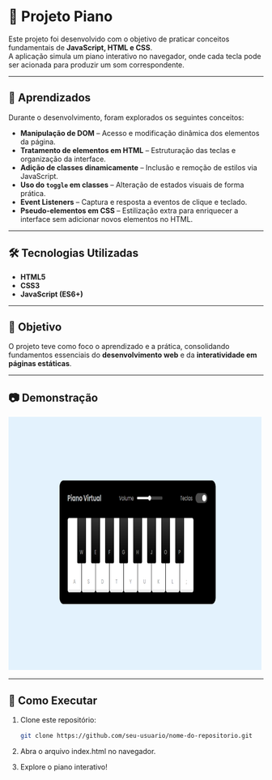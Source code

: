 # 🎹 Projeto Piano

Este projeto foi desenvolvido com o objetivo de praticar conceitos fundamentais de **JavaScript, HTML e CSS**.  
A aplicação simula um piano interativo no navegador, onde cada tecla pode ser acionada para produzir um som correspondente.

---

## 🚀 Aprendizados

Durante o desenvolvimento, foram explorados os seguintes conceitos:

- **Manipulação de DOM** – Acesso e modificação dinâmica dos elementos da página.
- **Tratamento de elementos em HTML** – Estruturação das teclas e organização da interface.
- **Adição de classes dinamicamente** – Inclusão e remoção de estilos via JavaScript.
- **Uso do `toggle` em classes** – Alteração de estados visuais de forma prática.
- **Event Listeners** – Captura e resposta a eventos de clique e teclado.
- **Pseudo-elementos em CSS** – Estilização extra para enriquecer a interface sem adicionar novos elementos no HTML.

---

## 🛠️ Tecnologias Utilizadas

- **HTML5**
- **CSS3**
- **JavaScript (ES6+)**

---

## 🎯 Objetivo

O projeto teve como foco o aprendizado e a prática, consolidando fundamentos essenciais do **desenvolvimento web** e da **interatividade em páginas estáticas**.

---

## 📷 Demonstração

<img src="./src/picture/piano.png" alt="Previw do Projeto" width="500" height="500">

---

## 📌 Como Executar

1. Clone este repositório:
   ```bash
   git clone https://github.com/seu-usuario/nome-do-repositorio.git
   ```
2. Abra o arquivo index.html no navegador.

3. Explore o piano interativo!
